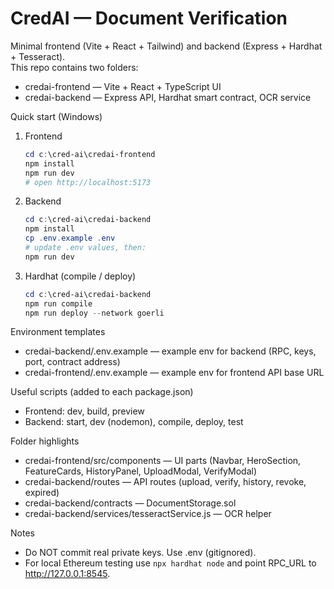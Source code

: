 # CredAI — Document Verification

Minimal frontend (Vite + React + Tailwind) and backend (Express + Hardhat + Tesseract).  
This repo contains two folders:

- credai-frontend — Vite + React + TypeScript UI
- credai-backend — Express API, Hardhat smart contract, OCR service

Quick start (Windows)
1. Frontend
   ```powershell
   cd c:\cred-ai\credai-frontend
   npm install
   npm run dev
   # open http://localhost:5173
   ```

2. Backend
   ```powershell
   cd c:\cred-ai\credai-backend
   npm install
   cp .env.example .env
   # update .env values, then:
   npm run dev
   ```

3. Hardhat (compile / deploy)
   ```powershell
   cd c:\cred-ai\credai-backend
   npm run compile
   npm run deploy --network goerli
   ```

Environment templates
- credai-backend/.env.example — example env for backend (RPC, keys, port, contract address)
- credai-frontend/.env.example — example env for frontend API base URL

Useful scripts (added to each package.json)
- Frontend: dev, build, preview
- Backend: start, dev (nodemon), compile, deploy, test

Folder highlights
- credai-frontend/src/components — UI parts (Navbar, HeroSection, FeatureCards, HistoryPanel, UploadModal, VerifyModal)
- credai-backend/routes — API routes (upload, verify, history, revoke, expired)
- credai-backend/contracts — DocumentStorage.sol
- credai-backend/services/tesseractService.js — OCR helper

Notes
- Do NOT commit real private keys. Use .env (gitignored).
- For local Ethereum testing use `npx hardhat node` and point RPC_URL to http://127.0.0.1:8545.




